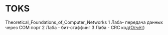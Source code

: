 # TOKS
Theoretical_Foundations_of_Computer_Networks
1 Лаба- передача данных через COM порт
2 Лаба - бит-стаффинг
3 Лаба - CRC код([Отчёт](https://github.com/pflxxxmo/TOKS/blob/main/TOKS_2.docx))
